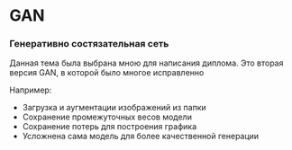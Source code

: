 # GAN

### Генеративно состязательная сеть

Данная тема была выбрана мною для написания диплома.
Это вторая версия GAN, в которой было многое исправленно

Например: 
- Загрузка и аугментации изображений из папки
- Сохранение промежуточных весов модели
- Сохранение потерь для построения графика
- Усложнена сама модель для более качественной генерации
